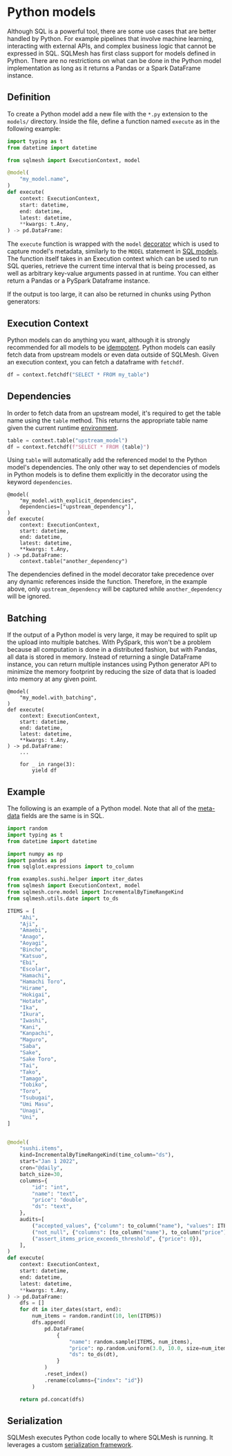 # Python models

Although SQL is a powerful tool, there are some use cases that are better handled by Python. For example pipelines that involve machine learning, interacting with external APIs, and complex business logic that cannot be expressed in SQL. SQLMesh has first class support for models defined in Python. There are no restrictions on what can be done in the Python model implementation as long as it returns a Pandas or a Spark DataFrame instance.

## Definition

To create a Python model add a new file with the `*.py` extension to the `models/` directory. Inside the file, define a function named `execute` as in the following example:

```python
import typing as t
from datetime import datetime

from sqlmesh import ExecutionContext, model

@model(
    "my_model.name",
)
def execute(
    context: ExecutionContext,
    start: datetime,
    end: datetime,
    latest: datetime,
    **kwargs: t.Any,
) -> pd.DataFrame:
```

The `execute` function is wrapped with the `model` [decorator](https://wiki.python.org/moin/PythonDecorators) which is used to capture model's metadata, similarly to the `MODEL` statement in [SQL models](#sql_models.md). The function itself takes in an Execution context which can be used to run SQL queries, retrieve the current time interval that is being processed, as well as arbitrary key-value arguments passed in at runtime. You can either return a Pandas or a PySpark Dataframe instance. 

If the output is too large, it can also be returned in chunks using Python generators:

## Execution Context
Python models can do anything you want, although it is strongly recommended for all models to be [idempotent](../../glossary/#idempotency). Python models can easily fetch data from upstream models or even data outside of SQLMesh. Given an execution context, you can fetch a dataframe with `fetchdf`.

```python
df = context.fetchdf("SELECT * FROM my_table")
```

## Dependencies
In order to fetch data from an upstream model, it's required to get the table name using the `table` method. This returns the appropriate table name given the current runtime [environment](../../environments).

```python
table = context.table("upstream_model")
df = context.fetchdf(f"SELECT * FROM {table}")
```

Using `table` will automatically add the referenced model to the Python model's dependencies. The only other way to set dependencies of models in Python models is to define them explicitly in the decorator using the keyword `dependencies`.

```
@model(
    "my_model.with_explicit_dependencies",
    dependencies=["upstream_dependency"],
)
def execute(
    context: ExecutionContext,
    start: datetime,
    end: datetime,
    latest: datetime,
    **kwargs: t.Any,
) -> pd.DataFrame:
    context.table("another_dependency")
```

The dependencies defined in the model decorator take precedence over any dynamic references inside the function. Therefore, in the example above, only `upstream_dependency` will be captured while `another_dependency` will be ignored.

## Batching
If the output of a Python model is very large, it may be required to split up the upload into multiple batches. With PySpark, this won't be a problem because all computation is done in a distributed fashion, but with Pandas, all data is stored in memory. Instead of returning a single DataFrame instance, you can return multiple instances using Python generator API to minimize the memory footprint by reducing the size of data that is loaded into memory at any given point.

```
@model(
    "my_model.with_batching",
)
def execute(
    context: ExecutionContext,
    start: datetime,
    end: datetime,
    latest: datetime,
    **kwargs: t.Any,
) -> pd.DataFrame:
    ...

    for _ in range(3):
        yield df
```


## Example
The following is an example of a Python model. Note that all of the [meta-data](../overview#properties) fields are the same is in SQL.

```python
import random
import typing as t
from datetime import datetime

import numpy as np
import pandas as pd
from sqlglot.expressions import to_column

from examples.sushi.helper import iter_dates
from sqlmesh import ExecutionContext, model
from sqlmesh.core.model import IncrementalByTimeRangeKind
from sqlmesh.utils.date import to_ds

ITEMS = [
    "Ahi",
    "Aji",
    "Amaebi",
    "Anago",
    "Aoyagi",
    "Bincho",
    "Katsuo",
    "Ebi",
    "Escolar",
    "Hamachi",
    "Hamachi Toro",
    "Hirame",
    "Hokigai",
    "Hotate",
    "Ika",
    "Ikura",
    "Iwashi",
    "Kani",
    "Kanpachi",
    "Maguro",
    "Saba",
    "Sake",
    "Sake Toro",
    "Tai",
    "Tako",
    "Tamago",
    "Tobiko",
    "Toro",
    "Tsubugai",
    "Umi Masu",
    "Unagi",
    "Uni",
]


@model(
    "sushi.items",
    kind=IncrementalByTimeRangeKind(time_column="ds"),
    start="Jan 1 2022",
    cron="@daily",
    batch_size=30,
    columns={
        "id": "int",
        "name": "text",
        "price": "double",
        "ds": "text",
    },
    audits=[
        ("accepted_values", {"column": to_column("name"), "values": ITEMS}),
        ("not_null", {"columns": [to_column("name"), to_column("price")]}),
        ("assert_items_price_exceeds_threshold", {"price": 0}),
    ],
)
def execute(
    context: ExecutionContext,
    start: datetime,
    end: datetime,
    latest: datetime,
    **kwargs: t.Any,
) -> pd.DataFrame:
    dfs = []
    for dt in iter_dates(start, end):
        num_items = random.randint(10, len(ITEMS))
        dfs.append(
            pd.DataFrame(
                {
                    "name": random.sample(ITEMS, num_items),
                    "price": np.random.uniform(3.0, 10.0, size=num_items).round(2),
                    "ds": to_ds(dt),
                }
            )
            .reset_index()
            .rename(columns={"index": "id"})
        )

    return pd.concat(dfs)
```

## Serialization
SQLMesh executes Python code locally to where SQLMesh is running. It leverages a custom [serialization framework](../../architecture/serialization).
